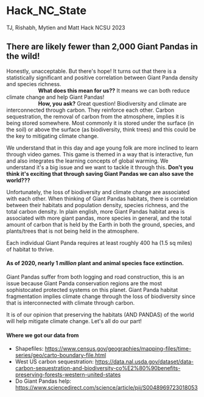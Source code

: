 # Hack_NC_State
TJ, Rishabh, Mytien and Matt Hack NCSU 2023

## There are likely fewer than 2,000 Giant Pandas in the wild!
Honestly, unacceptable. But there's hope! It turns out that there is a statistically significant and positive correlation between Giant Panda density and species richness.  
 &ensp; &ensp; &ensp; &ensp; &ensp; &ensp; &ensp; &ensp;**What does this mean for us??**
 It means we can both reduce climate change and help Giant Pandas!   
  &ensp; &ensp; &ensp; &ensp; &ensp; &ensp; &ensp; &ensp;**How, you ask?**
Great question! Biodiversity and climate are interconnected through carbon. They reinforce each other. Carbon sequestration, the removal of carbon from the atmosphere, implies it is being stored somewhere. Most commonly it is stored under the surface (in the soil) or above the surface (as biodiversity, think trees) and this could be the key to mitigating climate change.

We understand that in this day and age young folk are more inclined to learn through video games. This game is themed in a way that is interactive, fun and also integrates the learning concepts of global warming. We understand it's a big issue and we want to tackle it through this.
 **Don't you think it's exciting that through saving Giant Pandas we can also save the world???**

 Unfortunately, the loss of biodiversity and climate change are associated with each other. When thinking of Giant Pandas habitats, there is correlation between their habitats and population density, species richness, and the total carbon density. In plain english, more Giant Pandas habitat area is associated with more giant pandas, more species in general, and the total amount of carbon that is held by the Earth in both the ground, species, and plants/trees that is not being held in the atmosphere.  
    
 Each individual Giant Panda requires at least roughly 400 ha (1.5 sq miles) of habitat to thrive.
 #### As of 2020, nearly 1 *million* plant and animal species face extinction.
 Giant Pandas suffer from both logging and road construction, this is an issue because Giant Panda conservation regions are the most sophistocated protected systems on this planet. Giant Panda habitat fragmentation implies climate change through the loss of biodiversity since that is interconnected with climate through carbon.

 It is of our opinion that preserving the habitats (AND PANDAS) of the world will help mitigate climate change. Let's all do our part!


#### Where we got our data from
* Shapefiles: https://www.census.gov/geographies/mapping-files/time-series/geo/carto-boundary-file.html
* West US carbon sequestration: https://data.nal.usda.gov/dataset/data-carbon-sequestration-and-biodiversity-co%E2%80%90benefits-preserving-forests-western-united-states
* Do Giant Pandas help: https://www.sciencedirect.com/science/article/pii/S0048969723018053
